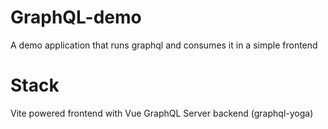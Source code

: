 # GraphQL-demo
A demo application that runs graphql and consumes it in a simple frontend

# Stack
Vite powered frontend with Vue
GraphQL Server backend (graphql-yoga)
